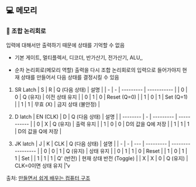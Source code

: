 ## 💻 메모리

### 📌 조합 논리회로

입력에 대해서만 출력하기 때문에 상태를 기억할 수 없음

-   기본 게이트, 멀티플렉서, 디코더, 반가산기, 전가산기, ALU,,

-   순차 논리회로(메모리 역할)
    출력을 다시 조합 논리회로의 입력으로 들어가야지 현재 상태를 만들어서 다음 상태를 결정시킬 수 있음

1. SR Latch
   | S | R | Q (다음 상태) | 설명 |
   | - | - | --------- | ----------- |
   | 0 | 0 | Q (유지) | 이전 상태 유지 |
   | 0 | 1 | 0 | Reset (Q=0) |
   | 1 | 0 | 1 | Set (Q=1) |
   | 1 | 1 | 무효 (X) | 금지 상태 (불안정) |

2. D latch
   | EN (CLK) | D | Q (다음 상태) | 설명 |
   | -------- | - | --------- | ----------- |
   | 0 | X | Q (유지) | 출력 유지 |
   | 1 | 0 | 0 | D의 값을 Q에 저장 |
   | 1 | 1 | 1 | D의 값을 Q에 저장 |

3. JK latch
   | J | K | CLK | Q (다음 상태) | 설명 |
   | - | - | --- | --------- | ----------------- |
   | 0 | 0 | 1 | Q (유지) | 상태 유지 |
   | 0 | 1 | 1 | 0 | Reset |
   | 1 | 0 | 1 | 1 | Set |
   | 1 | 1 | 1 | Q' (반전) | 현재 상태 반전 (Toggle) |
   | X | X | 0 | Q (유지) | CLK=0이면 상태 유지 |˚v

출처: [만들면서 쉽게 배우는 컴퓨터 구조](https://www.inflearn.com/course/%EB%A7%8C%EB%93%A4%EB%A9%B4%EC%84%9C-%EB%B0%B0%EC%9A%B0%EB%8A%94-%EC%BB%B4%ED%93%A8%ED%84%B0-%EA%B5%AC%EC%A1%B0/dashboard)
